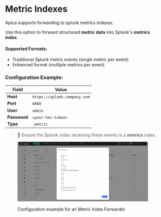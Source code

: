 # Metric Indexes

Apica supports forwarding to splunk metrics indexes.&#x20;

Use this option to forward structured **metric data** into Splunk's **metrics index**.

#### Supported Formats:

* Traditional Splunk metric events (single metric per event)
* Enhanced format (multiple metrics per event)

### Configuration Example:

| Field        | Value                        |
| ------------ | ---------------------------- |
| **Host**     | `https://splunk.company.com` |
| **Port**     | `8088`                       |
| **User**     | `admin`                      |
| **Password** | `<your-hec-token>`           |
| **Type**     | `_metric`                    |

> 📌 Ensure the Splunk index receiving these events is a **metrics** index.

<figure><img src="../../../../.gitbook/assets/image (1120).png" alt=""><figcaption><p>Configuration example for an Metric Index Forwarder</p></figcaption></figure>
